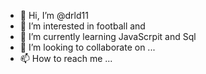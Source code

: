 - 👋 Hi, I’m @drld11
- 👀 I’m interested in football and 
- 🌱 I’m currently learning JavaScrpit and Sql
- 💞️ I’m looking to collaborate on ...
- 📫 How to reach me ...

<!---
drld11/drld11 is a ✨ special ✨ repository because its `README.md` (this file) appears on your GitHub profile.
You can click the Preview link to take a look at your changes.
--->
